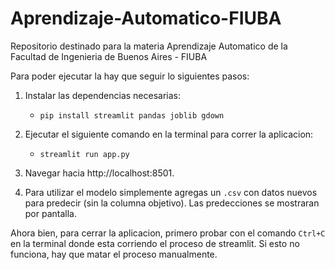 # Aprendizaje-Automatico-FIUBA
Repositorio destinado para la materia Aprendizaje Automatico de la Facultad de Ingenieria de Buenos Aires - FIUBA

Para poder ejecutar la hay que seguir lo siguientes pasos:
1. Instalar las dependencias necesarias:
    - `pip install streamlit pandas joblib gdown`
 
2. Ejecutar el siguiente comando en la terminal para correr la aplicacion:
    - `streamlit run app.py`

3. Navegar hacia http://localhost:8501.

4. Para utilizar el modelo simplemente agregas un `.csv` con datos nuevos para predecir (sin la columna objetivo). Las predecciones se mostraran por pantalla.

Ahora bien, para cerrar la aplicacion, primero probar con el comando `Ctrl+C` en la terminal donde esta corriendo el proceso de streamlit. Si esto no funciona, hay que matar el proceso manualmente.
